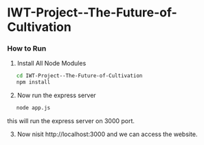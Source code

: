 # IWT-Project--The-Future-of-Cultivation

### How to Run 

1. Install All Node Modules 

```bash 
   cd IWT-Project--The-Future-of-Cultivation
   npm install
```
2. Now run the express server
```bash 
   node app.js
```
this will run the express server on 3000 port.

3. Now nisit http://localhost:3000 and we can access the website. 

